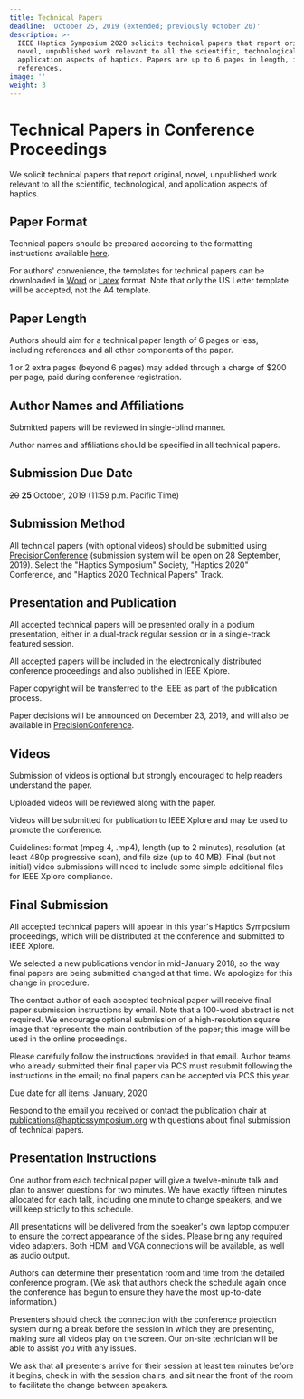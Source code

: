 ```yaml
---
title: Technical Papers
deadline: 'October 25, 2019 (extended; previously October 20)'
description: >-
  IEEE Haptics Symposium 2020 solicits technical papers that report original,
  novel, unpublished work relevant to all the scientific, technological, and
  application aspects of haptics. Papers are up to 6 pages in length, including
  references.
image: ''
weight: 3
---
```

# Technical Papers in Conference Proceedings

We solicit technical papers that report original, novel, unpublished work relevant to all the scientific, technological, and application aspects of haptics.

## **Paper Format**

Technical papers should be prepared according to the formatting instructions available [here](http://ras.papercept.net/conferences/support/support.php).

For authors' convenience, the templates for technical papers can be downloaded in [Word](http://ras.papercept.net/conferences/support/word.php) or [Latex](http://ras.papercept.net/conferences/support/tex.php) format. Note that only the US Letter template will be accepted, not the A4 template.

## **Paper Length**

Authors should aim for a technical paper length of 6 pages or less, including references and all other components of the paper.

1 or 2 extra pages (beyond 6 pages) may added through a charge of $200 per page, paid during conference registration.

## **Author Names and Affiliations**

Submitted papers will be reviewed in single-blind manner.

Author names and affiliations should be specified in all technical papers.

## **Submission Due Date**

~~20~~ **25** October, 2019 (11:59 p.m. Pacific Time)


## **Submission Method**

All technical papers (with optional videos) should be submitted using [PrecisionConference](https://new.precisionconference.com/haptics) (submission system will be open on 28 September, 2019).  Select the "Haptics Symposium" Society, "Haptics 2020" Conference, and "Haptics 2020 Technical Papers" Track. 

## **Presentation and Publication**

All accepted technical papers will be presented orally in a podium presentation, either in a dual-track regular session or in a single-track featured session.

All accepted papers will be included in the electronically distributed conference proceedings and also published in IEEE Xplore.

Paper copyright will be transferred to the IEEE as part of the publication process.

Paper decisions will be announced on December 23, 2019, and will also be available in [PrecisionConference](https://new.precisionconference.com/haptics).

## **Videos**

Submission of videos is optional but strongly encouraged to help readers understand the paper.

Uploaded videos will be reviewed along with the paper.

Videos will be submitted for publication to IEEE Xplore and may be used to promote the conference.

Guidelines: format (mpeg 4, .mp4), length (up to 2 minutes), resolution (at least 480p progressive scan), and file size (up to 40 MB).  Final (but not initial) video submissions will need to include some simple additional files for IEEE Xplore compliance.

## **Final Submission**

All accepted technical papers will appear in this year's Haptics Symposium proceedings, which will be distributed at the conference and submitted to IEEE Xplore.

We selected a new publications vendor in mid-January 2018, so the way final papers are being submitted changed at that time. We apologize for this change in procedure.

The contact author of each accepted technical paper will receive final paper submission instructions by email. Note that a 100-word abstract is not required.  We encourage optional submission of a high-resolution square image that represents the main contribution of the paper; this image will be used in the online proceedings.

Please carefully follow the instructions provided in that email. Author teams who already submitted their final paper via PCS must resubmit following the instructions in the email; no final papers can be accepted via PCS this year.

Due date for all items: January, 2020

Respond to the email you received or contact the publication chair at publications@hapticssymposium.org with questions about final submission of technical papers.

## **Presentation Instructions**

One author from each technical paper will give a twelve-minute talk and plan to answer questions for two minutes.  We have exactly fifteen minutes allocated for each talk, including one minute to change speakers, and we will keep strictly to this schedule.

All presentations will be delivered from the speaker's own laptop computer to ensure the correct appearance of the slides. Please bring any required video adapters.  Both HDMI and VGA connections will be available, as well as audio output.

Authors can determine their presentation room and time from the detailed conference program.  (We ask that authors check the schedule again once the conference has begun to ensure they have the most up-to-date information.)

Presenters should check the connection with the conference projection system during a break before the session in which they are presenting, making sure all videos play on the screen.  Our on-site technician will be able to assist you with any issues.

We ask that all presenters arrive for their session at least ten minutes before it begins, check in with the session chairs, and sit near the front of the room to facilitate the change between speakers.
